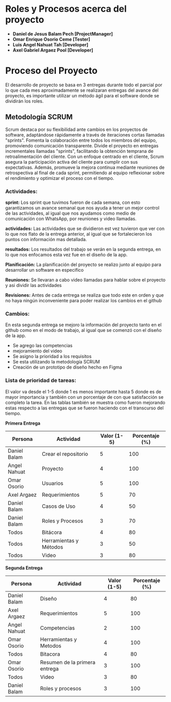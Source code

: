 # Roles y Procesos acerca del proyecto

- **Daniel de Jesus Balam Pech [ProjectManager]**
- **Omar Enrique Osorio Ceme [Tester]**
- **Luis Angel Nahuat Tah [Developer]**
- **Axel Gabriel Argaez Pool [Developer]**

# Proceso del Proyecto

El desarrollo de proyecto se basa en 3 entregas durante todo el parcial por lo que cada mes aproximadamente se realizaran entregas del avance del proyecto, es importante utilizar un método ágil para el software donde se dividirán los roles.

## Metodología SCRUM

Scrum destaca por su flexibilidad ante cambios en los proyectos de software, adaptándose rápidamente a través de iteraciones cortas llamadas "sprints". Fomenta la colaboración entre todos los miembros del equipo, promoviendo comunicación transparente. Divide el proyecto en entregas incrementales llamadas "sprints", facilitando la obtención temprana de retroalimentación del cliente. Con un enfoque centrado en el cliente, Scrum asegura la participación activa del cliente para cumplir con sus expectativas. Además, promueve la mejora continua mediante reuniones de retrospectiva al final de cada sprint, permitiendo al equipo reflexionar sobre el rendimiento y optimizar el proceso con el tiempo.

### Actividades:

**sprint:** Los sprint que tuvimos fueron de cada semana, con esto garantizamos un avance semanal que nos ayuda a tener un mejor control de las actividades, al igual que nos ayudamos como medio de comunicación con WhatsApp, por reuniones y video llamadas.

**actividades:** Las actividades que se dividieron est vez tuvieron que ver con lo que nos flato de la entrega anterior, al igual que se fortalecieron los puntos con información mas detallada.

**resultados:** Los resultados del trabajo se verán en la segunda entrega, en lo que nos enfocamos esta vez fue en el diseño de la app.

**Planificación:** La planificación del proyecto se realizo junto al equipo para desarrollar un software en especifico

**Reuniones:** Se llevaran a cabo video llamadas para hablar sobre el proyecto y asi dividir las actividades

**Revisiones:** Antes de cada entrega se realiza que todo este en orden y que no haya ningún inconveniente para poder realizar los cambios en el github

### Cambios:

En esta segunda entrega se mejoro la información del proyecto tanto en el github como en el modo de trabajo, al igual que se comenzó con el diseño de la app.

- Se agrego las competencias
- mejoramiento del video
- Se asigno la prioridad a los requisitos
- Se esta utilizando la metodología SCRUM
- Creación de un prototipo de diseño hecho en Figma

### Lista de prioridad de tareas:

El valor va desde el 1-5 donde 1 es menos importante hasta 5 donde es de mayor importancia y también con un porcentaje de con que satisfacción se completo la tarea. En las tablas también se muestra como fueron mejorando estas respecto a las entregas que se fueron haciendo con el transcurso del tiempo.

**Primera Entrega**

| Persona|Actividad| Valor (1-5)|Porcentaje (%)|
|--------|---------|------------|--------------|
| Daniel Balam| Crear el repositorio|5|100|
| Angel Nahuat| Proyecto |4|100|
| Omar Osorio| Usuarios |5|100|
| Axel Argaez| Requerimientos |5|70|
| Daniel Balam| Casos de Uso |4|50|
| Daniel Balam| Roles y Procesos |3|70|
| Todos| Bitácora |4| 80|
| Todos| Herramientas y Métodos|3|50|
| Todos| Video|3|80|

**Segunda Entrega**

| Persona|Actividad| Valor (1-5)|Porcentaje (%)|
|--------|---------|------------|--------------|
| Daniel Balam| Diseño|4|80|
| Axel Argaez| Requerimientos|5|100|
| Angel Nahuat| Competencias|2|100|
| Omar Osorio| Herramientas y Metodos|4|100|
| Todos| Bitacora|4|80|
| Omar Osorio|Resumen de la primera entrega|3|100|
| Todos| Video|3|80|
| Daniel Balam| Roles y procesos|3|100|